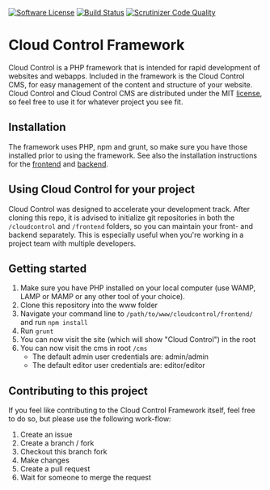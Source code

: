 [![Software License](https://img.shields.io/badge/license-MIT-brightgreen.svg?style=flat)](LICENSE)
[![Build Status](https://scrutinizer-ci.com/g/jenskooij/cloudcontrol/badges/build.png?b=master)](https://scrutinizer-ci.com/g/jenskooij/cloudcontrol/build-status/master)
[![Scrutinizer Code Quality](https://scrutinizer-ci.com/g/jenskooij/cloudcontrol/badges/quality-score.png?b=master)](https://scrutinizer-ci.com/g/jenskooij/cloudcontrol/?branch=master)

# Cloud Control Framework

Cloud Control is a PHP framework that is intended for rapid development of
websites and webapps. Included in the framework is the Cloud Control CMS, for
easy management of the content and structure of your website. Cloud Control and
Cloud Control CMS are distributed under the MIT [license](LICENSE), so feel free to
use it for whatever project you see fit.

## Installation
The framework uses PHP, npm and grunt, so make sure you have those installed prior to
using the framework. See also the installation instructions for the [frontend](frontend) and [backend](cloudcontrol).

## Using Cloud Control for your project
Cloud Control was designed to accelerate your development track. After cloning this
repo, it is advised to initialize git repositories in both the `/cloudcontrol` and
`/frontend` folders, so you can maintain your front- and backend separately.
This is especially useful when you're working in a project team with multiple
developers.

## Getting started
1. Make sure you have PHP installed on your local computer (use WAMP, LAMP or MAMP or
any other tool of your choice).
2. Clone this repository into the www folder
3. Navigate your command line to `/path/to/www/cloudcontrol/frontend/` and run `npm install`
4. Run `grunt`
5. You can now visit the site (which will show "Cloud Control") in the root
6. You can now visit the cms in root `/cms`
    - The default admin user credentials are: admin/admin
    - The default editor user credentials are: editor/editor

## Contributing to this project
If you feel like contributing to the Cloud Control Framework itself, feel free
to do so, but please use the following work-flow:

1. Create an issue
2. Create a branch / fork
3. Checkout this branch fork
4. Make changes
6. Create a pull request
7. Wait for someone to merge the request